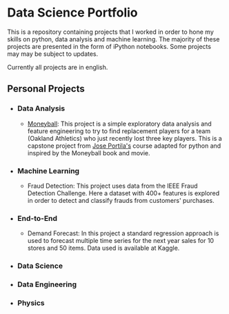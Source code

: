 # Data Science Portfolio
This is a repository containing projects that I worked in order to hone my skills on python, data analysis and machine learning. The majority of these projects are presented in the form of iPython notebooks. Some projects may may be subject to updates.

Currently all projects are in english.

##  Personal Projects

* ### Data Analysis
  
  * [Moneyball](https://github.com/diogolbar/diogolbar.github.io/blob/main/Moneyball/Moneyball.ipynb): This project is a simple exploratory data analysis and feature engineering to try to find replacement players for a team (Oakland Athletics) who just recently lost three key players. This is a capstone project from [Jose Portila's](https://www.udemy.com/course/data-science-and-machine-learning-bootcamp-with-r/) course adapted for python and inspired by the Moneyball book and movie.

* ### Machine Learning
  
  * Fraud Detection: This project uses data from the IEEE Fraud Detection Challenge. Here a dataset with 400+ features is explored in order to detect and classify frauds from customers' purchases.
  
* ### End-to-End
  
  * Demand Forecast: In this project a standard regression approach is used to forecast multiple time series for the next year sales for 10 stores and 50 items. Data used is available at Kaggle.

* ### Data Science

* ### Data Engineering

* ### Physics

